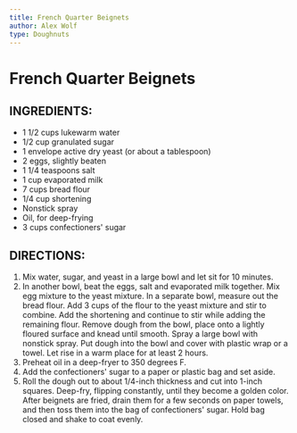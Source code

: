 ```yaml
---
title: French Quarter Beignets
author: Alex Wolf
type: Doughnuts
---
```


# French Quarter Beignets

## INGREDIENTS:

* 1 1/2 cups lukewarm water
* 1/2 cup granulated sugar
* 1 envelope active dry yeast (or about a tablespoon)
* 2 eggs, slightly beaten
* 1 1/4 teaspoons salt
* 1 cup evaporated milk
* 7 cups bread flour
* 1/4 cup shortening
* Nonstick spray
* Oil, for deep-frying
* 3 cups confectioners' sugar

## DIRECTIONS:

1. Mix water, sugar, and yeast in a large bowl and let sit for 10 minutes.
1. In another bowl, beat the eggs, salt and evaporated milk together. Mix egg mixture to the yeast mixture. In a separate bowl, measure out the bread flour. Add 3 cups of the flour to the yeast mixture and stir to combine. Add the shortening and continue to stir while adding the remaining flour. Remove dough from the bowl, place onto a lightly floured surface and knead until smooth. Spray a large bowl with nonstick spray. Put dough into the bowl and cover with plastic wrap or a towel. Let rise in a warm place for at least 2 hours.
1. Preheat oil in a deep-fryer to 350 degrees F.
1. Add the confectioners' sugar to a paper or plastic bag and set aside.
1. Roll the dough out to about 1/4-inch thickness and cut into 1-inch squares. Deep-fry, flipping constantly, until they become a golden color. After beignets are fried, drain them for a few seconds on paper towels, and then toss them into the bag of confectioners' sugar. Hold bag closed and shake to coat evenly.
